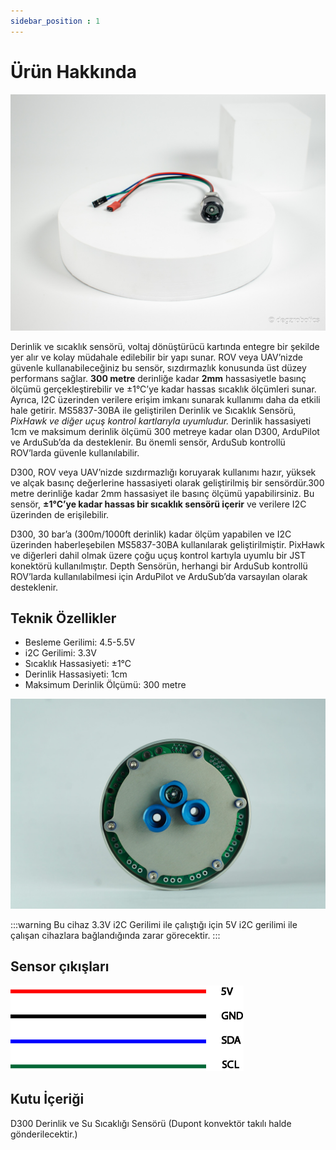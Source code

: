 ```yaml
---
sidebar_position : 1
---
```


# Ürün Hakkında

![Basınç sensorü](./image/basinc-sensoru.jpg)

Derinlik ve sıcaklık sensörü, voltaj dönüştürücü kartında entegre bir şekilde yer alır ve kolay müdahale edilebilir bir yapı sunar. ROV veya UAV’nizde güvenle kullanabileceğiniz bu sensör, sızdırmazlık konusunda üst düzey performans sağlar. **300 metre** derinliğe kadar **2mm** hassasiyetle basınç ölçümü gerçekleştirebilir ve ±1°C’ye kadar hassas sıcaklık ölçümleri sunar. Ayrıca, I2C üzerinden verilere erişim imkanı sunarak kullanımı daha da etkili hale getirir. MS5837-30BA ile geliştirilen Derinlik ve Sıcaklık Sensörü, _PixHawk ve diğer uçuş kontrol kartlarıyla uyumludur._ Derinlik hassasiyeti 1cm ve maksimum derinlik ölçümü 300 metreye kadar olan D300, ArduPilot ve ArduSub’da da desteklenir. Bu önemli sensör, ArduSub kontrollü ROV’larda güvenle kullanılabilir.

D300, ROV veya UAV’nizde sızdırmazlığı koruyarak kullanımı hazır, yüksek ve alçak basınç değerlerine hassasiyeti olarak geliştirilmiş bir sensördür.300 metre derinliğe kadar 2mm hassasiyet ile basınç ölçümü yapabilirsiniz. Bu sensör, **±1°C’ye kadar hassas bir sıcaklık sensörü içerir** ve verilere I2C üzerinden de erişilebilir.

D300, 30 bar’a (300m/1000ft derinlik) kadar ölçüm yapabilen ve I2C üzerinden haberleşebilen MS5837-30BA kullanılarak geliştirilmiştir. PixHawk ve diğerleri dahil olmak üzere çoğu uçuş kontrol kartıyla uyumlu bir JST konektörü kullanılmıştır. Depth Sensörün, herhangi bir ArduSub kontrollü ROV’larda kullanılabilmesi için ArduPilot ve ArduSub’da varsayılan olarak desteklenir.

## Teknik Özellikler

- Besleme Gerilimi: 4.5-5.5V
- i2C Gerilimi: 3.3V
- Sıcaklık Hassasiyeti: ±1°C
- Derinlik Hassasiyeti: 1cm
- Maksimum Derinlik Ölçümü: 300 metre

![Basınç sensorü](./image/sensorluhazne-scaled.jpg)

:::warning
Bu cihaz 3.3V i2C Gerilimi ile çalıştığı için 5V i2C gerilimi ile çalışan cihazlara bağlandığında zarar görecektir.
:::

## Sensor çıkışları

![Sensor Çıkışları](./image/basincsensoru2.png)

## Kutu İçeriği
D300 Derinlik ve Su Sıcaklığı Sensörü (Dupont konvektör takılı halde gönderilecektir.)